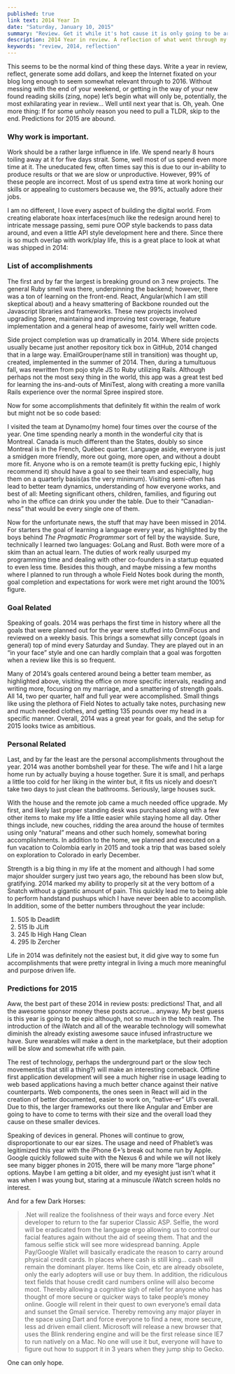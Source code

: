 ```yaml
---
published: true
link text: 2014 Year In
date: "Saturday, January 10, 2015"
summary: "Review. Get it while it's hot cause it is only going to be around for a year."
description: 2014 Year in review. A reflection of what went through my mind
keywords: "review, 2014, reflection"
---
```


This seems to be the normal kind of thing these days. Write a year in review, reflect, generate some add dollars, and keep the Internet fixated on your blog long enough to seem somewhat relevant through to 2016. Without messing with the end of your weekend, or getting in the way of your new found reading skills (zing, nope) let’s begin what will only be, potentially, the most exhilarating year in review... Well until next year that is. Oh, yeah. One more thing: If for some unholy reason you need to pull a TLDR, skip to the end. Predictions for 2015 are abound. 

### Why work is important.
Work should be a rather large influence in life. We spend nearly 8 hours toiling away at it for five days strait. Some, well most of us spend even more time at it. The uneducated few, often times say this is due to our in-ability to produce results or that we are slow or unproductive. However, 99% of these people are incorrect. Most of us spend extra time at work honing our skills or appealing to customers because we, the 99%, actually adore their jobs. 

I am no different, I love every aspect of building the digital world. From creating elaborate hoax interfaces(much like the redesign around here) to intricate message passing, semi pure OOP style backends to pass data around, and even a little API style development here and there. Since there is so much overlap with work/play life, this is a great place to look at what was shipped in 2014:

### List of accomplishments
The first and by far the largest is breaking ground on 3 new projects. The general Ruby smell was there, underpinning the backend; however, there was a ton of learning on the front-end. React, Angular(which I am still skeptical about) and a heavy smattering of Backbone rounded out the Javascript libraries and frameworks. These new projects involved upgrading Spree, maintaining and improving test coverage, feature implementation and a general heap of awesome, fairly well written code.

Side project completion was up dramatically in 2014. Where side projects usually became just another repository tick box in GitHub, 2014 changed that in a large way. EmailGrouper(name still in transition) was thought up, created, implemented in the summer of 2014. Then, during a tumultuous fall, was rewritten from pojo style JS to Ruby utilizing Rails. Although perhaps not the most sexy thing in the world, this app was a great test bed for learning the ins-and-outs of MiniTest, along with creating a more vanilla Rails experience over the normal Spree inspired store.

Now for some accomplishments that definitely fit within the realm of work but might not be so code based:

I visited the team at Dynamo(my home) four times over the course of the year. One time spending nearly a month in the wonderful city that is Montreal. Canada is much different than the States, doubly so since Montreal is in the French, Québec quarter. Language aside, everyone is just a smidgen more friendly, more out going, more open, and without a doubt more fit. Anyone who is on a remote team(it is pretty fucking epic, I highly recommend it) should have a goal to see their team and especially, hug them on a quarterly basis(as the very minimum). Visiting semi-often has lead to better team dynamics, understanding of how everyone works, and best of all: Meeting significant others, children, families, and figuring out who in the office can drink you under the table. Due to their “Canadian-ness” that would be every single one of them.

Now for the unfortunate news, the stuff that may have been missed in 2014. For starters the goal of learning a language every year, as highlighted by the boys behind *The Pragmatic Programmer* sort of fell by the wayside. Sure, technically I learned two languages: GoLang and Rust. Both were more of a skim than an actual learn. The duties of work really usurped my programming time and dealing with other co-founders in a startup equated to even less time. Besides this though, and maybe missing a few months where I planned to run through a whole Field Notes book during the month, goal completion and expectations for work were met right around the 100% figure.

### Goal Related
Speaking of goals. 2014 was perhaps the first time in history where all the goals that were planned out for the year were stuffed into OmniFocus and reviewed on a weekly basis. This brings a somewhat silly concept (goals in general) top of mind every Saturday and Sunday. They are played out in an “in your face” style and one can hardly complain that a goal was forgotten when a review like this is so frequent.

Many of 2014’s goals centered around being a better team member, as highlighted above, visiting the office on more specific intervals, reading and writing more, focusing on my marriage, and a smattering of strength goals. All 14, two per quarter, half and full year were accomplished. Small things like using the plethora of Field Notes to actually take notes, purchasing new and much needed clothes, and getting 135 pounds over my head in a specific manner. Overall, 2014 was a great year for goals, and the setup for 2015 looks twice as ambitious. 

### Personal Related
Last, and by far the least are the personal accomplishments throughout the year. 2014 was another bombshell year for these. The wife and I hit a large home run by actually buying a house together. Sure it is small, and perhaps a little too cold for her liking in the winter but, it fits us nicely and doesn’t take two days to just clean the bathrooms. Seriously, large houses suck. 

With the house and the remote job came a much needed office upgrade. My first, and likely last proper standing desk was purchased along with a few other items to make my life a little easier while staying home all day. Other things include, new couches, ridding the area around the house of termites using only “natural” means and other such homely, somewhat boring accomplishments. In addition to the home, we planned and executed on a fun vacation to Colombia early in 2015 and took a trip that was based solely on exploration to Colorado in early December.

Strength is a big thing in my life at the moment and although I had some major shoulder surgery just two years ago, the rebound has been slow but, gratifying. 2014 marked my ability to properly sit at the very bottom of a Snatch without a gigantic amount of pain. This quickly lead me to being able to perform handstand pushups which I have never been able to accomplish. In addition, some of the better numbers throughout the year include:

1. 505 lb Deadlift
1. 515 lb JLift
1. 245 lb High Hang Clean
1. 295 lb Zercher

Life in 2014 was definitely not the easiest but, it did give way to some fun accomplishments that were pretty integral in living a much more meaningful and purpose driven life.

### Predictions for 2015
Aww, the best part of these 2014 in review posts: predictions! That, and all the awesome sponsor money these posts accrue... anyway. My best guess is this year is going to be epic although, not so much in the tech realm. The introduction of the iWatch and all of the wearable technology will somewhat diminish the already existing awesome sauce infused infrastructure we have. Sure wearables will make a dent in the marketplace, but their adoption will be slow and somewhat rife with pain.

The rest of technology, perhaps the underground part or the slow tech movement(is that still a thing?) will make an interesting comeback. Offline first application development will see a much higher rise in usage leading to web based applications having a much better chance against their native counterparts. Web components, the ones seen in React will aid in the creation of better documented, easier to work on, “native-er” UI’s overall. Due to this, the larger frameworks out there like Angular and Ember are going to have to come to terms with their size and the overall load they cause on these smaller devices. 

Speaking of devices in general. Phones will continue to grow, disproportionate to our ear sizes. The usage and need of Phablet’s was legitimized this year with the iPhone 6+’s break out home run by Apple. Google quickly followed suite with the Nexus 6 and while we will not likely see many bigger phones in 2015, there will be many more “large phone” options. Maybe I am getting a bit older, and my eyesight just isn’t what it was when I was young but, staring at a minuscule iWatch screen holds no interest. 

And for a few Dark Horses:

> .Net will realize the foolishness of their ways and force every .Net developer to return to the far superior Classic ASP.
> Selfie, the word will be eradicated from the language ergo allowing us to control our facial features again without the aid of seeing them. That and the famous selfie stick will see more widespread banning.
> Apple Pay/Google Wallet will basically eradicate the reason to carry around physical credit cards. In places where cash is still king... cash will remain the dominant player. Items like Coin, etc are already obsolete, only the early adopters will use or buy them. In addition, the ridiculous text fields that house credit card numbers online will also become moot. Thereby allowing a cognitive sigh of relief for anyone who has thought of more secure or quicker ways to take people’s money online.
> Google will relent in their quest to own everyone’s email data and sunset the Gmail service. Thereby removing any major player in the space using Dart and force everyone to find a new, more secure, less ad driven email client.
> Microsoft will release a new browser that uses the Blink rendering engine and will be the first release since IE7 to run natively on a Mac. No one will use it but, everyone will have to figure out how to support it in 3 years when they jump ship to Gecko.

One can only hope.